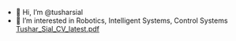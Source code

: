 - 👋 Hi, I’m @tusharsial
- 👀 I’m interested in Robotics, Intelligent Systems, Control Systems
 [Tushar_Sial_CV_latest.pdf](https://github.com/tusharsial/tusharsial/files/10155624/Tushar_Sial_CV_latest.pdf)

<!---
tusharsial/tusharsial is a ✨ special ✨ repository because its `README.md` (this file) appears on your GitHub profile.
You can click the Preview link to take a look at your changes.
--->
